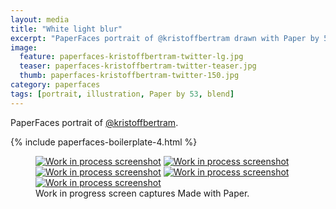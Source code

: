 ```yaml
---
layout: media
title: "White light blur"
excerpt: "PaperFaces portrait of @kristoffbertram drawn with Paper by 53 on an iPad."
image: 
  feature: paperfaces-kristoffbertram-twitter-lg.jpg
  teaser: paperfaces-kristoffbertram-twitter-teaser.jpg
  thumb: paperfaces-kristoffbertram-twitter-150.jpg
category: paperfaces
tags: [portrait, illustration, Paper by 53, blend]
---
```


PaperFaces portrait of [@kristoffbertram](http://twitter.com/kristoffbertram).

{% include paperfaces-boilerplate-4.html %}

<figure class="third">
  <a href="{{ site.url }}/images/paperfaces-kristoffbertram-process-1-lg.jpg"><img src="{{ site.url }}/images/paperfaces-kristoffbertram-process-1-600.jpg" alt="Work in process screenshot"></a>
  <a href="{{ site.url }}/images/paperfaces-kristoffbertram-process-2-lg.jpg"><img src="{{ site.url }}/images/paperfaces-kristoffbertram-process-2-600.jpg" alt="Work in process screenshot"></a>
  <a href="{{ site.url }}/images/paperfaces-kristoffbertram-process-3-lg.jpg"><img src="{{ site.url }}/images/paperfaces-kristoffbertram-process-3-600.jpg" alt="Work in process screenshot"></a>
  <a href="{{ site.url }}/images/paperfaces-kristoffbertram-process-4-lg.jpg"><img src="{{ site.url }}/images/paperfaces-kristoffbertram-process-4-600.jpg" alt="Work in process screenshot"></a>
  <a href="{{ site.url }}/images/paperfaces-kristoffbertram-process-5-lg.jpg"><img src="{{ site.url }}/images/paperfaces-kristoffbertram-process-5-600.jpg" alt="Work in process screenshot"></a>
  <figcaption>Work in progress screen captures Made with Paper.</figcaption>
</figure>